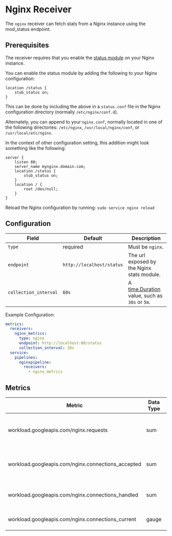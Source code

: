 # Nginx Receiver

The `nginx` receiver can fetch stats from a Nginx instance using the mod_status endpoint.


## Prerequisites

The receiver requires that you enable the [status module](http://nginx.org/en/docs/http/ngx_http_stub_status_module.html) on your Nginx instance.

You can enable the status module by adding the following to your Nginx configuration:

```
location /status {
    stub_status on;
}
```

This can be done by including the above in a `status.conf` file in the Nginx configuration directory (normally `/etc/nginx/conf.d`).

Alternately, you can append to your `nginx.conf`, normally located in one of the following directories: `/etc/nginx`, `/usr/local/nginx/conf`, or `/usr/local/etc/nginx`.

In the context of other configuration setting, this addition might look something like the following:
```
server {
    listen 80;
    server_name mynginx.domain.com;
    location /status {
        stub_status on;
    }
    location / {
        root /dev/null;
    }
}
```

Reload the Nginx configuration by running: `sudo service nginx reload`


## Configuration

| Field                 | Default                   | Description |
| ---                   | ---                       | ---         |
| `type`                | required                  | Must be `nginx`. |
| `endpoint`            | `http://localhost/status` | The url exposed by the Nginx stats module. |
| `collection_interval` | `60s`                     | A [time.Duration](https://pkg.go.dev/time#ParseDuration) value, such as `30s` or `5m`. |

Example Configuration:

```yaml
metrics:
  receivers:
    nginx_metrics:
      type: nginx
      endpoint: http://localhost:80/status
      collection_interval: 30s
  service:
    pipelines:
      nginxpipeline:
        receivers:
          - nginx_metrics
```

## Metrics

| Metric                                           | Data Type | Unit        | Labels | Description |
| ---                                              | ---       | ---         | ---    | ---         | 
| workload.googleapis.com/nginx.requests             | sum       | requests    |        | Total number of requests made to the server. |
| workload.googleapis.com/nginx.connections_accepted | sum       | connections |        | Total number of accepted client connections. |
| workload.googleapis.com/nginx.connections_handled  | sum       | connections |        | Total number of handled connections. |
| workload.googleapis.com/nginx.connections_current  | gauge     | connections | state  | Current number of connections. |